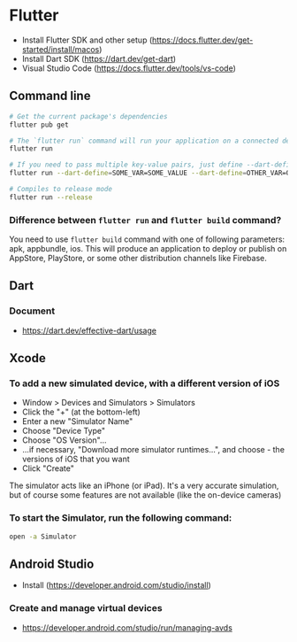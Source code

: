 # Flutter
- Install Flutter SDK and other setup (https://docs.flutter.dev/get-started/install/macos)
- Install Dart SDK (https://dart.dev/get-dart)
- Visual Studio Code (https://docs.flutter.dev/tools/vs-code)


## Command line
``` bash
# Get the current package's dependencies
flutter pub get

# The `flutter run` command will run your application on a connected device, or iOS simulator, or Android Emulator. You can also use --verbose command to get a detailed log while running the application.
flutter run

# If you need to pass multiple key-value pairs, just define --dart-define multiple times:
flutter run --dart-define=SOME_VAR=SOME_VALUE --dart-define=OTHER_VAR=OTHER_VALUE

# Compiles to release mode
flutter run --release
```

### Difference between `flutter run` and `flutter build` command?
You need to use `flutter build` command with one of following parameters: apk, appbundle, ios. This will produce an application to deploy or publish on AppStore, PlayStore, or some other distribution channels like Firebase.

## Dart
### Document

- https://dart.dev/effective-dart/usage

## Xcode

### To add a new simulated device, with a different version of iOS

- Window > Devices and Simulators > Simulators
- Click the "+" (at the bottom-left)
- Enter a new "Simulator Name"
- Choose "Device Type"
- Choose "OS Version"...
- ...if necessary, "Download more simulator runtimes...", and choose - the versions of iOS that you want
- Click "Create"

The simulator acts like an iPhone (or iPad).
It's a very accurate simulation, but of course some features are not available (like the on-device cameras)

### To start the Simulator, run the following command:
``` bash
open -a Simulator
```

## Android Studio
- Install (https://developer.android.com/studio/install)

### Create and manage virtual devices
- https://developer.android.com/studio/run/managing-avds
